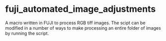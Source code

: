 # fuji_automated_image_adjustments
A macro written in FUJI to process RGB tiff images. The scipt can be modified in a number of ways to make processing an entire folder of images by running the script.
